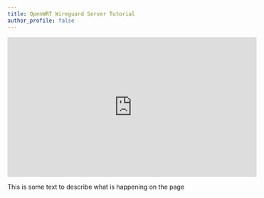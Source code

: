 ```yaml
---
title: OpenWRT Wireguard Server Tutorial
author_profile: false
---
```

<iframe width="560" height="315" src="https://www.youtube.com/embed/TQxwqY-m30Y" title="YouTube video player" frameborder="0" allow="accelerometer; autoplay; clipboard-write; encrypted-media; gyroscope; picture-in-picture; web-share" allowfullscreen></iframe>


This is some text to describe what is happening on the page